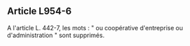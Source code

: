 Article L954-6
----
A l'article L. 442-7, les mots : " ou coopérative d'entreprise ou
d'administration " sont supprimés.
